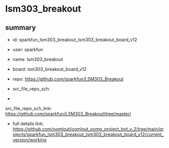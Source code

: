# lsm303_breakout
 
## summary 
* id: sparkfun_lsm303_breakout_lsm303_breakout_board_v12
* user: sparkfun
* name: lsm303_breakout
* board: lsm303_breakout_board_v12
* repo: https://github.com/sparkfun/LSM303_Breakout



* src_file_repo_sch: 
*
 src_file_repo_sch_link: https://github.com/sparkfun/LSM303_Breakout/tree/master/
* full details link: https://github.com/oomlout/oomlout_oomp_project_bot_v_2/tree/main/projects/sparkfun_lsm303_breakout_lsm303_breakout_board_v12/current_version/working  






